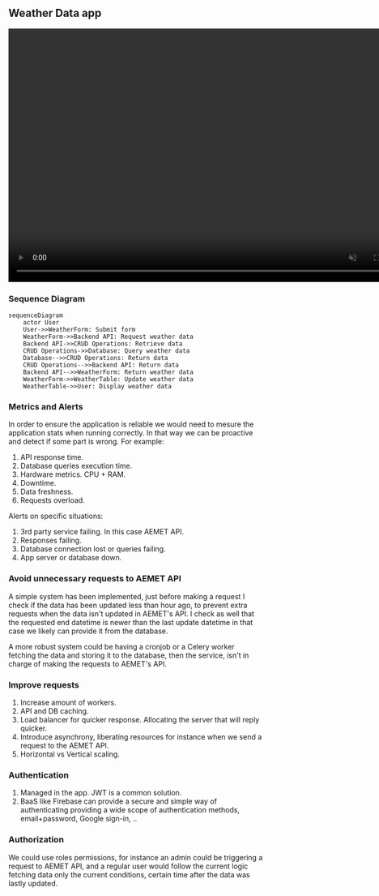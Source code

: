 ## Weather Data app
<video controls="" width="800" height="500" muted="" loop="" autoplay="">
    <source src="https://github.com/rafahuelin/weather/blob/master/docs/weather-app.mp4" type="video/mp4">
</video>

### Sequence Diagram
```mermaid
sequenceDiagram
    actor User
    User->>WeatherForm: Submit form
    WeatherForm->>Backend API: Request weather data
    Backend API->>CRUD Operations: Retrieve data
    CRUD Operations->>Database: Query weather data
    Database-->>CRUD Operations: Return data
    CRUD Operations-->>Backend API: Return data
    Backend API-->>WeatherForm: Return weather data
    WeatherForm->>WeatherTable: Update weather data
    WeatherTable->>User: Display weather data
```

### Metrics and Alerts

In order to ensure the application is reliable we would need to mesure the application stats
when running correctly. In that way we can be proactive and detect if some part is wrong.
For example:
1. API response time.
2. Database queries execution time.
3. Hardware metrics. CPU + RAM.
4. Downtime.
5. Data freshness.
6. Requests overload.


Alerts on specific situations:
1. 3rd party service failing. In this case AEMET API.
2. Responses failing.
3. Database connection lost or queries failing.
4. App server or database down.


### Avoid unnecessary requests to AEMET API

A simple system has been implemented, just before making a request I check if the
data has been updated less than hour ago, to prevent extra requests when the data
isn't updated in AEMET's API.
I check as well that the requested end datetime is newer than the last update datetime in that case we likely can provide it from the database.

A more robust system could be having a cronjob or a Celery worker fetching the data and storing it to the database, then the service, isn't in charge of making the requests to AEMET's API.


### Improve requests

1. Increase amount of workers.
2. API and DB caching.
3. Load balancer for quicker response. Allocating the server that will reply quicker.
4. Introduce asynchrony, liberating resources for instance when we send a request
   to the AEMET API.
5. Horizontal vs Vertical scaling.


### Authentication

1. Managed in the app. JWT is a common solution.
2. BaaS like Firebase can provide a secure and simple way of authenticating providing a wide scope of authentication methods, email+password, Google sign-in, ..

### Authorization

We could use roles permissions, for instance an admin could be triggering a request
to AEMET API, and a regular user would follow the current logic fetching data only the current conditions, certain time after the data was lastly updated.
